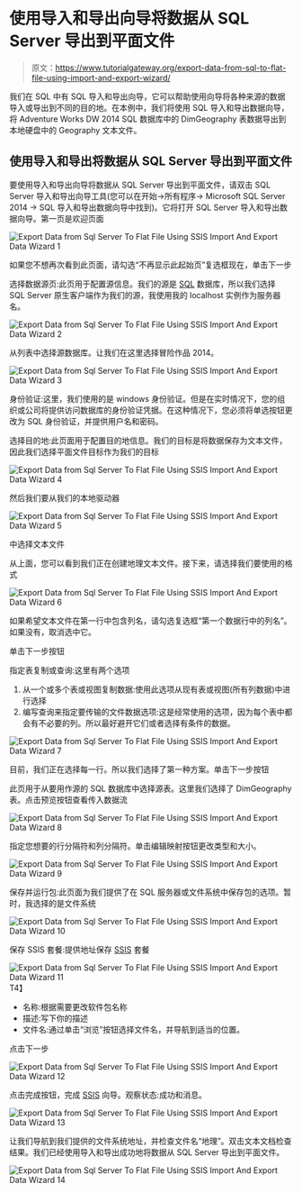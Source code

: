 # 使用导入和导出向导将数据从 SQL Server 导出到平面文件

> 原文：<https://www.tutorialgateway.org/export-data-from-sql-to-flat-file-using-import-and-export-wizard/>

我们在 SQL 中有 SQL 导入和导出向导，它可以帮助使用向导将各种来源的数据导入或导出到不同的目的地。在本例中，我们将使用 SQL 导入和导出数据向导，将 Adventure Works DW 2014 SQL 数据库中的 DimGeography 表数据导出到本地硬盘中的 Geography 文本文件。

## 使用导入和导出将数据从 SQL Server 导出到平面文件

要使用导入和导出向导将数据从 SQL Server 导出到平面文件，请双击 SQL Server 导入和导出向导工具(您可以在开始->所有程序-> Microsoft SQL Server 2014 -> SQL 导入和导出数据向导中找到)。它将打开 SQL Server 导入和导出数据向导。第一页是欢迎页面

![Export Data from Sql Server To Flat File Using SSIS Import And Export Data Wizard 1](img/715c65c851daee02270f5515a1cceee5.png)

如果您不想再次看到此页面，请勾选“不再显示此起始页”复选框现在，单击下一步

选择数据源页:此页用于配置源信息。我们的源是 [SQL](https://www.tutorialgateway.org/sql/) 数据库，所以我们选择 SQL Server 原生客户端作为我们的源，我使用我的 localhost 实例作为服务器名。

![Export Data from Sql Server To Flat File Using SSIS Import And Export Data Wizard 2](img/99982255a4fdcf97d10543bc4ee69d72.png)

从列表中选择源数据库。让我们在这里选择冒险作品 2014。

![Export Data from Sql Server To Flat File Using SSIS Import And Export Data Wizard 3](img/25fdd697869a4db98a0c79aab4cfb21a.png)

身份验证:这里，我们使用的是 windows 身份验证。但是在实时情况下，您的组织或公司将提供访问数据库的身份验证凭据。在这种情况下，您必须将单选按钮更改为 SQL 身份验证，并提供用户名和密码。

选择目的地:此页面用于配置目的地信息。我们的目标是将数据保存为文本文件，因此我们选择平面文件目标作为我们的目标

![Export Data from Sql Server To Flat File Using SSIS Import And Export Data Wizard 4](img/d94cdd0b7b6248b89f8941b4291025d5.png)

然后我们要从我们的本地驱动器

![Export Data from Sql Server To Flat File Using SSIS Import And Export Data Wizard 5](img/9fc2fcc6e162a2fcc754ea2e2d968fc6.png)

中选择文本文件

从上面，您可以看到我们正在创建地理文本文件。接下来，请选择我们要使用的格式

![Export Data from Sql Server To Flat File Using SSIS Import And Export Data Wizard 6](img/547e7c094124ae9bad8f7a5d39de95b3.png)

如果希望文本文件在第一行中包含列名，请勾选复选框“第一个数据行中的列名”。如果没有，取消选中它。

单击下一步按钮

指定表复制或查询:这里有两个选项

1.  从一个或多个表或视图复制数据:使用此选项从现有表或视图(所有列数据)中进行选择
2.  编写查询来指定要传输的文件数据选项:这是经常使用的选项，因为每个表中都会有不必要的列。所以最好避开它们或者选择有条件的数据。

![Export Data from Sql Server To Flat File Using SSIS Import And Export Data Wizard 7](img/2ca30ca57474359f2b87209bbc1860eb.png)

目前，我们正在选择每一行。所以我们选择了第一种方案。单击下一步按钮

此页用于从要用作源的 SQL 数据库中选择源表。这里我们选择了 DimGeography 表。点击预览按钮查看传入数据流

![Export Data from Sql Server To Flat File Using SSIS Import And Export Data Wizard 8](img/9207c951426b68262bf7a226c22e4984.png)

指定您想要的行分隔符和列分隔符。单击编辑映射按钮更改类型和大小。

![Export Data from Sql Server To Flat File Using SSIS Import And Export Data Wizard 9](img/2cdde45f7ae50e530a74ca98e5d88394.png)

保存并运行包:此页面为我们提供了在 SQL 服务器或文件系统中保存包的选项。暂时，我选择的是文件系统

![Export Data from Sql Server To Flat File Using SSIS Import And Export Data Wizard 10](img/ce6109e0a01286c2ed37eb4c9a9f161a.png)

保存 SSIS 套餐:提供地址保存 [SSIS](https://www.tutorialgateway.org/ssis/) 套餐

![Export Data from Sql Server To Flat File Using SSIS Import And Export Data Wizard 11](img/655515d1883d9e464a1ff764f88f2d6a.png)T4】

*   名称:根据需要更改软件包名称
*   描述:写下你的描述
*   文件名:通过单击“浏览”按钮选择文件名，并导航到适当的位置。

点击下一步

![Export Data from Sql Server To Flat File Using SSIS Import And Export Data Wizard 12](img/c6e88529fba8fce26675f607dc882f05.png)

点击完成按钮，完成 [SSIS](https://www.tutorialgateway.org/ssis/) 向导。观察状态:成功和消息。

![Export Data from Sql Server To Flat File Using SSIS Import And Export Data Wizard 13](img/a9ecb9bdab30d324c9a912201433d73f.png)

让我们导航到我们提供的文件系统地址，并检查文件名“地理”。双击文本文档检查结果。我们已经使用导入和导出成功地将数据从 SQL Server 导出到平面文件。

![Export Data from Sql Server To Flat File Using SSIS Import And Export Data Wizard 14](img/f0d24c0030f53927866a45dac5746f6d.png)